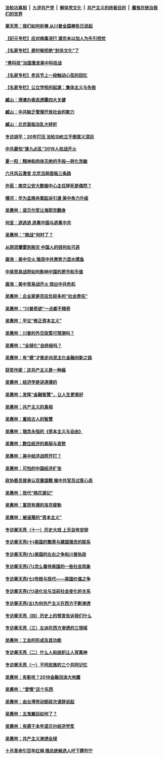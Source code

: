 

####  [法轮功真相](../../../../basic/blob/master/README.md?t=06251031) &nbsp;|&nbsp; [九评共产党](../../../../9ping.md/blob/master/README.md?t=06251031) &nbsp;|&nbsp; [解体党文化](../../../../jtdwh.md/blob/master/README.md?t=06251031)  &nbsp;|&nbsp; [共产主义的终极目的](../../../../gczydzjmd.md/blob/master/README.md?t=06251031) &nbsp;|&nbsp; [魔鬼在统治我们的世界](../../../../mgztzwmdsj.md/blob/master/README.md?t=06251031) 

#### [章天亮：我们如何祈祷 从川普全国祷告日说起](../pages/nsc423/n11944627.md?t=06251031) 

#### [【纪元专栏】应对病毒流行 渥京未以加人为先引担忧](../pages/nsc423/n11875714.md?t=06251031) 

#### [【名家专栏】是时候拒绝“封杀文化”了](../pages/nsc423/n11814093.md?t=06251031) 

#### [“黑科技”治国激发美中科技战](../pages/nsc423/n11638056.md?t=06251031) 

#### [【名家专栏】老兵节上一段触动心弦的回忆](../pages/nsc423/n11646016.md?t=06251031) 

#### [【名家专栏】公立学校的起源：集体主义与失败](../pages/nsc423/n11601833.md?t=06251031) 

#### [臧山：港澳办表态透露四大关键](../pages/nsc423/n11421628.md?t=06251031) 

#### [臧山：中共缺乏管理开放社会的能力](../pages/nsc423/n11407457.md?t=06251031) 

#### [臧山：北京面临治乱大转折](../pages/nsc423/n11406895.md?t=06251031) 

#### [专访胡平：20年打压 法轮功屹立不倒意义深远](../pages/nsc423/n11398800.md?t=06251031) 

#### [中共最怕“逢九必乱”2019人权战开火](../pages/nsc423/n11385248.md?t=06251031) 

#### [夏一阳：精神和肉体灭绝的手段—转化洗脑](../pages/nsc423/n11368250.md?t=06251031) 

#### [六月风云激变 北京当局面临三条路](../pages/nsc423/n11313668.md?t=06251031) 

#### [许茹：南京公安大数据中心主任猝死是偶然？](../pages/nsc423/n11064744.md?t=06251031) 

#### [横河：华为孟晚舟案起诉引渡 美中角力升级](../pages/nsc423/n11027230.md?t=06251031) 

#### [吴惠林：诺贝尔奖让海耶克翻身](../pages/nsc423/n10890049.md?t=06251031) 

#### [何坚：逃逃逃 逃离中国与逃离中共](../pages/nsc423/n10592891.md?t=06251031) 

#### [吴惠林：“商战”何时了？](../pages/nsc423/n10573558.md?t=06251031) 

#### [从网贷爆雷到股灾 中国人的钱何处可逃](../pages/nsc423/n10572800.md?t=06251031) 

#### [唐浩：美中交火 隐现中共黑势力混水摸鱼](../pages/nsc423/n10544040.md?t=06251031) 

#### [中美贸易战将如何影响中国的房市和币值](../pages/nsc423/n10543697.md?t=06251031) 

#### [唐浩：美中贸易战开火 烧出中共危机](../pages/nsc423/n10540126.md?t=06251031) 

#### [吴惠林：企业家是否应负较多的“社会责任”](../pages/nsc423/n10535022.md?t=06251031) 

#### [吴惠林：“川普奇迹”一点都不稀奇](../pages/nsc423/n10512808.md?t=06251031) 

#### [吴惠林：平议“修正资本主义”](../pages/nsc423/n10495724.md?t=06251031) 

#### [吴惠林：川普的外交政策可预测吗？](../pages/nsc423/n10462387.md?t=06251031) 

#### [吴惠林：“全球化”会终结吗？](../pages/nsc423/n10452838.md?t=06251031) 

#### [吴惠林：有“德”才能走向民主化金融创新之路](../pages/nsc423/n10432292.md?t=06251031) 

#### [获奖作家：这共产主义是一种癌](../pages/nsc423/n10431541.md?t=06251031) 

#### [吴惠林：经济学是讲道德的](../pages/nsc423/n10398014.md?t=06251031) 

#### [吴惠林：发挥“金融智慧”，让人生更美好](../pages/nsc423/n10375019.md?t=06251031) 

#### [吴惠林：共产主义的真相](../pages/nsc423/n10351394.md?t=06251031) 

#### [吴惠林：重拾古人的智慧](../pages/nsc423/n10337691.md?t=06251031) 

#### [吴惠林：理念永恒的《资本主义与自由》](../pages/nsc423/n10316274.md?t=06251031) 

#### [吴惠林：数位经济的美丽与哀愁](../pages/nsc423/n10292946.md?t=06251031) 

#### [吴惠林：美中经济战将开打？](../pages/nsc423/n10258825.md?t=06251031) 

#### [吴惠林：可怕的中国经济扩张](../pages/nsc423/n10219147.md?t=06251031) 

#### [政协委员提承认双重国籍 揭中共官员过客心态](../pages/nsc423/n10208809.md?t=06251031) 

#### [吴惠林：现代“桃花源记”](../pages/nsc423/n10185234.md?t=06251031) 

#### [吴惠林：富而有德的洛克斐勒](../pages/nsc423/n10142264.md?t=06251031) 

#### [吴惠林：被诬蔑的“资本主义”](../pages/nsc423/n10124816.md?t=06251031) 

#### [专访章天亮（十一）历史大戏 上天自有安排](../pages/nsc423/n10094905.md?t=06251031) 

#### [专访章天亮(十)美国的繁荣与建国理念的联系](../pages/nsc423/n10094899.md?t=06251031) 

#### [专访章天亮(九)美国的左右之争和川普执政](../pages/nsc423/n10094889.md?t=06251031) 

#### [专访章天亮(八)怎么看待美国的一些社会现象](../pages/nsc423/n10094857.md?t=06251031) 

#### [专访章天亮(七)传统与现代——美国价值之争](../pages/nsc423/n10093140.md?t=06251031) 

#### [专访章天亮(六)进化论与当前社会变化的关系](../pages/nsc423/n10092036.md?t=06251031) 

#### [专访章天亮(五)为何共产主义在西方不断渗透](../pages/nsc423/n10083620.md?t=06251031) 

#### [专访章天亮（四）历史上的预言告诉我们什么](../pages/nsc423/n10083606.md?t=06251031) 

#### [专访章天亮（三）左派在西方渗透的三领域](../pages/nsc423/n10081115.md?t=06251031) 

#### [吴惠林：工会的形成及其功能](../pages/nsc423/n10080633.md?t=06251031) 

#### [专访章天亮（二）什么人和组织让人背离神](../pages/nsc423/n10076637.md?t=06251031) 

#### [专访章天亮（一）不同民族的三个共同记忆](../pages/nsc423/n10074188.md?t=06251031) 

#### [吴惠林：有影呒？2018金融泡沫大地震](../pages/nsc423/n10040534.md?t=06251031) 

#### [吴惠林：“爱情”这个东西](../pages/nsc423/n10019423.md?t=06251031) 

#### [吴惠林：由台湾劳动部政次请辞说起](../pages/nsc423/n9979679.md?t=06251031) 

#### [吴惠林：五鬼搬运如何了？](../pages/nsc423/n9925338.md?t=06251031) 

#### [吴惠林：有感于本年诺贝尔经济学奖](../pages/nsc423/n9871883.md?t=06251031) 

#### [吴惠林：共产主义渗透全球](../pages/nsc423/n9812748.md?t=06251031) 

#### [十月革命引百年红祸 俄总统候选人吁下葬列宁](../pages/nsc423/n9810182.md?t=06251031) 

